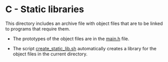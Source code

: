 # C - Static libraries

This directory includes an archive file with object files that are to be linked to programs that require them. 

- The prototypes of the object files are in the [main.h](./main.h) file.

- The script [create_static_lib.sh](./create_static_lib.sh) automatically creates a library for the object files in the current directory.
